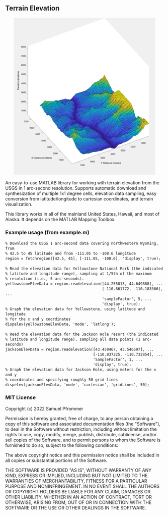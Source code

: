 ## Terrain Elevation
<p align="center">
  <img src="res/grand_canyon.png" width="450" title="Grand Canyon">
</p>

An easy-to-use MATLAB library for working with terrain elevation from the USGS in 1 arc-second resolution. Supports automatic download and synthesization of multiple 1x1 degree cells, elevation data sampling, easy conversion from latitude/longitude to cartesian coordinates, and terrain visualization.

This library works in all of the mainland United States, Hawaii, and most of Alaska. It depends on the MATLAB Mapping Toolbox.

### Example usage (from example.m)

```
% Download the USGS 1 arc-second data covering northwestern Wyoming, from
% 42.5 to 45 latitude and from -111.05 to -108.6 longitude
region = fetchregion([42.5, 45], [-111.05, -108.6], 'display', true);
                           
% Read the elevation data for Yellowstone National Park (the indicated
% latitude and longitude range), sampling at 1/5th of the maximum
% resolution (i.e., 5 arc-seconds).
yellowstoneElevData = region.readelevation([44.255813, 44.649888], ...
                                           [-110.861772, -110.183366], ...
                                           'sampleFactor', 5, ...
                                           'display', true);
% Graph the elevation data for Yellowstone, using latitude and longitude
% for the x and y coordinates
dispelev(yellowstoneElevData, 'mode', 'latlong');

% Read the elevation data for the Jackson Hole resort (the indicated
% latitude and longitude range), sampling all data points (1 arc-seconds)
jacksonElevData = region.readelevation([43.450467, 43.546597], ...
                                       [-110.837225, -110.732854], ...
                                       'SampleFactor', 1, ...
                                       'display', true);
% Graph the elevation data for Jackson Hole, using meters for the x and y
% coordinates and specifying roughly 50 grid lines
dispelev(jacksonElevData, 'mode', 'cartesian', 'gridLines', 50);
```

### MIT License
Copyright (c) 2022 Samuel Pfrommer

Permission is hereby granted, free of charge, to any person obtaining a copy
of this software and associated documentation files (the "Software"), to deal
in the Software without restriction, including without limitation the rights
to use, copy, modify, merge, publish, distribute, sublicense, and/or sell
copies of the Software, and to permit persons to whom the Software is
furnished to do so, subject to the following conditions:

The above copyright notice and this permission notice shall be included in all
copies or substantial portions of the Software.

THE SOFTWARE IS PROVIDED "AS IS", WITHOUT WARRANTY OF ANY KIND, EXPRESS OR
IMPLIED, INCLUDING BUT NOT LIMITED TO THE WARRANTIES OF MERCHANTABILITY,
FITNESS FOR A PARTICULAR PURPOSE AND NONINFRINGEMENT. IN NO EVENT SHALL THE
AUTHORS OR COPYRIGHT HOLDERS BE LIABLE FOR ANY CLAIM, DAMAGES OR OTHER
LIABILITY, WHETHER IN AN ACTION OF CONTRACT, TORT OR OTHERWISE, ARISING FROM,
OUT OF OR IN CONNECTION WITH THE SOFTWARE OR THE USE OR OTHER DEALINGS IN THE
SOFTWARE.
